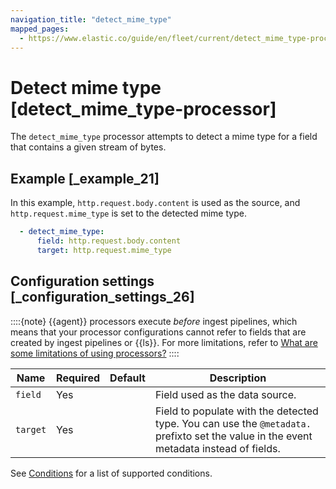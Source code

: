 ```yaml
---
navigation_title: "detect_mime_type"
mapped_pages:
  - https://www.elastic.co/guide/en/fleet/current/detect_mime_type-processor.html
---
```


# Detect mime type [detect_mime_type-processor]


The `detect_mime_type` processor attempts to detect a mime type for a field that contains a given stream of bytes.


## Example [_example_21]

In this example, `http.request.body.content` is used as the source, and `http.request.mime_type` is set to the detected mime type.

```yaml
  - detect_mime_type:
      field: http.request.body.content
      target: http.request.mime_type
```


## Configuration settings [_configuration_settings_26]

::::{note}
{{agent}} processors execute *before* ingest pipelines, which means that your processor configurations cannot refer to fields that are created by ingest pipelines or {{ls}}. For more limitations, refer to [What are some limitations of using processors?](/reference/ingestion-tools/fleet/agent-processors.md#limitations)
::::


| Name | Required | Default | Description |
| --- | --- | --- | --- |
| `field` | Yes |  | Field used as the data source. |
| `target` | Yes |  | Field to populate with the detected type. You can use the `@metadata.` prefixto set the value in the event metadata instead of fields. |

See [Conditions](/reference/ingestion-tools/fleet/dynamic-input-configuration.md#conditions) for a list of supported conditions.

